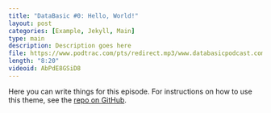 ```yaml
---
title: "DataBasic #0: Hello, World!"
layout: post
categories: [Example, Jekyll, Main]
type: main
description: Description goes here
file: https://www.podtrac.com/pts/redirect.mp3/www.databasicpodcast.com/assets/audio/databasic-e0.mp3
length: "8:20"
videoid: AbPdE8GSiD8
---
```


Here you can write things for this episode.
For instructions on how to use this theme, see the [repo on GitHub](https://github.com/PandaSekh/Jekyll-Podcaster).
